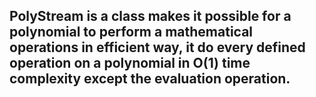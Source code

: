 ## PolyStream is a class makes it possible for a polynomial to perform a mathematical operations in efficient way, it do every defined operation on a polynomial in O(1) time complexity except the evaluation operation. 
